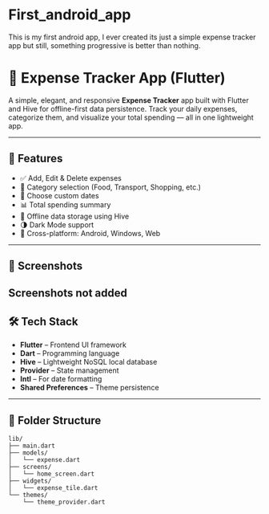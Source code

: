 # First_android_app
This is my first android app, I ever created its just a simple expense tracker app but still, something progressive is better than nothing.
# 💸 Expense Tracker App (Flutter)

A simple, elegant, and responsive **Expense Tracker** app built with Flutter and Hive for offline-first data persistence. Track your daily expenses, categorize them, and visualize your total spending — all in one lightweight app.

---

## 🚀 Features

- ✅ Add, Edit & Delete expenses
- 📂 Category selection (Food, Transport, Shopping, etc.)
- 📆 Choose custom dates
- 📊 Total spending summary
- 💾 Offline data storage using Hive
- 🌗 Dark Mode support
- 📱 Cross-platform: Android, Windows, Web

---

## 📸 Screenshots


Screenshots not added
---

## 🛠️ Tech Stack

- **Flutter** – Frontend UI framework
- **Dart** – Programming language
- **Hive** – Lightweight NoSQL local database
- **Provider** – State management
- **Intl** – For date formatting
- **Shared Preferences** – Theme persistence

---

## 📁 Folder Structure

```plaintext
lib/
├── main.dart
├── models/
│   └── expense.dart
├── screens/
│   └── home_screen.dart
├── widgets/
│   └── expense_tile.dart
└── themes/
    └── theme_provider.dart
